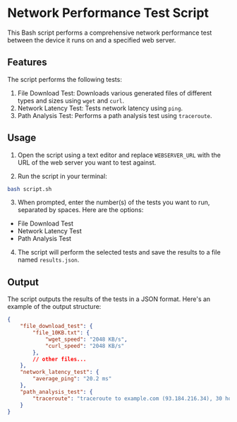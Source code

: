 # Network Performance Test Script

This Bash script performs a comprehensive network performance test between the device it runs on and a specified web server.

## Features

The script performs the following tests:

1. File Download Test: Downloads various generated files of different types and sizes using `wget` and `curl`.
2. Network Latency Test: Tests network latency using `ping`.
3. Path Analysis Test: Performs a path analysis test using `traceroute`.

## Usage

1. Open the script using a text editor and replace `WEBSERVER_URL` with the URL of the web server you want to test against.

2. Run the script in your terminal:

```bash
bash script.sh
```

3. When prompted, enter the number(s) of the tests you want to run, separated by spaces. Here are the options:

* File Download Test
* Network Latency Test
* Path Analysis Test

4. The script will perform the selected tests and save the results to a file named `results.json`.

## Output

The script outputs the results of the tests in a JSON format. Here's an example of the output structure:

```json
{
    "file_download_test": {
        "file_10KB.txt": {
            "wget_speed": "2048 KB/s",
            "curl_speed": "2048 KB/s"
        },
        // other files...
    },
    "network_latency_test": {
        "average_ping": "20.2 ms"
    },
    "path_analysis_test": {
        "traceroute": "traceroute to example.com (93.184.216.34), 30 hops max, 60 byte packets..."
    }
}
```
